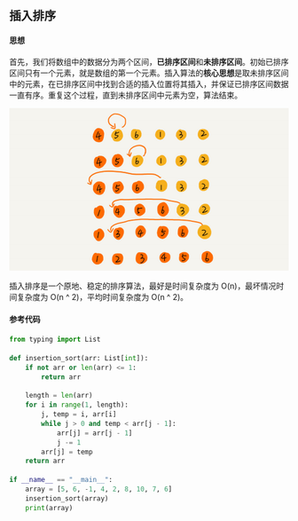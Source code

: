 ## 插入排序

#### 思想

首先，我们将数组中的数据分为两个区间，**已排序区间**和**未排序区间**。初始已排序区间只有一个元素，就是数组的第一个元素。插入算法的**核心思想**是取未排序区间中的元素，在已排序区间中找到合适的插入位置将其插入，并保证已排序区间数据一直有序。重复这个过程，直到未排序区间中元素为空，算法结束。

![插入排序](2019-04-09_13-24-28.png)

插入排序是一个原地、稳定的排序算法，最好是时间复杂度为 O(n)，最坏情况时间复杂度为 O(n ^ 2)，平均时间复杂度为 O(n ^ 2)。



#### 参考代码

```python
from typing import List

def insertion_sort(arr: List[int]):
    if not arr or len(arr) <= 1:
        return arr
        
    length = len(arr)
    for i in range(1, length):
        j, temp = i, arr[i]
        while j > 0 and temp < arr[j - 1]:
            arr[j] = arr[j - 1]
            j -= 1
        arr[j] = temp
    return arr

if __name__ == "__main__":
    array = [5, 6, -1, 4, 2, 8, 10, 7, 6]
    insertion_sort(array)
    print(array)
```


